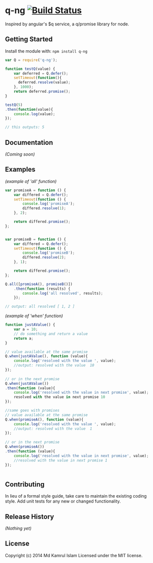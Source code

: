 # q-ng [![Build Status](https://secure.travis-ci.org/kamrulislam/q.png?branch=master)](http://travis-ci.org/kamrulislam/q)

Inspired by angular's $q service, a q/promise library for node.

## Getting Started
Install the module with: `npm install q-ng`

```javascript
var Q = require('q-ng');

function testQ(value) {
	var deferred = Q.defer();
	setTimeout(function(){
      deferred.resolve(value);
	}, 1000);
	return deferred.promise();
}

testQ(5)
.then(function(value){
	console.log(value);
});

// this outputs: 5
```

## Documentation
_(Coming soon)_

## Examples
_(example of 'all' function)_

```javascript
var promiseA = function () {
    var differed = Q.defer();
    setTimeout(function () {
        console.log('promiseA');
        differed.resolve(1);
    }, 2);

    return differed.promise();
};


var promiseB = function () {
    var differed = Q.defer();
    setTimeout(function () {
        console.log('promiseB');
        differed.resolve(2);
    }, 1);

    return differed.promise();
};

Q.all([promiseA(), promiseB()])
    .then(function (results) {
        console.log('all resolved', results);
    });

// output: all resolved [ 1, 2 ]
```

_(example of 'when' function)_

```javascript
function justAValue() {
	var a = 10;
    // do something and return a value
	return a;
}

// value available at the same promise
Q.when(justAValue(), function (value){
	console.log('resolved with the value ', value);
	//output: resolved with the value  10
});
    
// or in the next promise
Q.when(justAValue())
.then(function (value){
	console.log('resolved with the value in next promise', value);
	resolved with the value in next promise 10
});

//same goes with promises
// value available at the same promise
Q.when(promiseA(), function (value){
	console.log('resolved with the value ', value);
	//output: resolved with the value  1
});
    
// or in the next promise
Q.when(promiseA())
.then(function (value){
	console.log('resolved with the value in next promise', value);
	//resolved with the value in next promise 1
});



```

## Contributing
In lieu of a formal style guide, take care to maintain the existing coding style.
Add unit tests for any new or changed functionality.

## Release History
_(Nothing yet)_

## License
Copyright (c) 2014 Md Kamrul Islam
Licensed under the MIT license.

